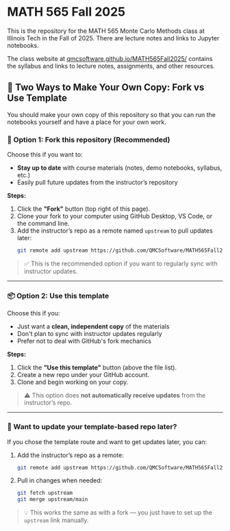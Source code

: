 # MATH 565 Fall 2025
This is the repository for the MATH 565 Monte Carlo Methods class at Illinois Tech in the Fall of 2025.  There are lecture notes and links to Jupyter notebooks.

The class website at [qmcsoftware.github.io/MATH565Fall2025/](https://qmcsoftware.github.io/MATH565Fall2025/) contains the syllabus and links to lecture notes, assignments, and other resources.

## 🧭 Two Ways to Make Your Own Copy: Fork vs Use Template

You should make your own copy of this repository so that you can run the notebooks yourself and have a place for your own work.

### 🔁 Option 1: **Fork this repository** (Recommended)

Choose this if you want to:
- **Stay up to date** with course materials (notes, demo notebooks, syllabus, etc.)
- Easily pull future updates from the instructor’s repository

**Steps:**
1. Click the **"Fork"** button (top right of this page).
2. Clone your fork to your computer using GitHub Desktop, VS Code, or the command line.
3. Add the instructor’s repo as a remote named `upstream` to pull updates later:
   ```bash
   git remote add upstream https://github.com/QMCSoftware/MATH565Fall2025.git
   ```

> ✅ This is the recommended option if you want to regularly sync with instructor updates.

---

### 📦 Option 2: **Use this template**

Choose this if you:
- Just want a **clean, independent copy** of the materials
- Don't plan to sync with instructor updates regularly
- Prefer not to deal with GitHub's fork mechanics

**Steps:**
1. Click the **"Use this template"** button (above the file list).
2. Create a new repo under your GitHub account.
3. Clone and begin working on your copy.

> ⚠️ This option does **not automatically receive updates** from the instructor’s repo.

---

### 🔄 Want to update your template-based repo later?

If you chose the template route and want to get updates later, you can:

1. Add the instructor’s repo as a remote:
   ```bash
   git remote add upstream https://github.com/QMCSoftware/MATH565Fall2025.git
   ```

2. Pull in changes when needed:
   ```bash
   git fetch upstream
   git merge upstream/main
   ```

> 💡 This works the same as with a fork — you just have to set up the `upstream` link manually.